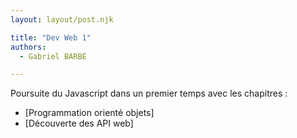 ```yaml
---
layout: layout/post.njk

title: "Dev Web 1"
authors:
  - Gabriel BARBE

---
```


Poursuite du Javascript dans un premier temps avec les chapitres : 
 - [Programmation orienté objets]
 - [Découverte des API web]
 